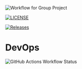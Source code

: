 
![Workflow for Group Project](https://github.com/jimmy1234jt/sem/actions/workflows/main.yml/badge.svg)

[![LICENSE](https://img.shields.io/github/license/jimmy1234jt/sem.svg?style=flat-square)](https://github.com/jimmy1234jt/devops/blob/master/LICENSE)

[![Releases](https://img.shields.io/github/release/jimmy1234jt/sem/all.svg?style=flat-square)](https://github.com/jimmy1234jt/devops/releases)

# DevOps
<!--![GitHub Workflow Status (branch)](https://img.shields.io/github/workflow/status/jimmy1234jt/sem/main.yml?branch=master&style=flat-square)-->
![GitHub Actions Workflow Status](https://img.shields.io/github/actions/workflow/status/jimmy1234jt/sem/main.yml?branch=develop&style=flat-square)
